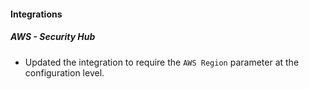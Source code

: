 
#### Integrations

##### AWS - Security Hub

- Updated the integration to require the `AWS Region` parameter at the configuration level.

